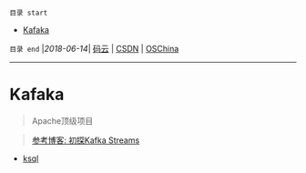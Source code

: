 `目录 start`
 
- [Kafaka](#kafaka)

`目录 end` |_2018-06-14_| [码云](https://gitee.com/kcp1104) | [CSDN](http://blog.csdn.net/kcp606) | [OSChina](https://my.oschina.net/kcp1104)
****************************************
# Kafaka
> Apache顶级项目

> [参考博客: 初探Kafka Streams](http://ifeve.com/%e5%88%9d%e6%8e%a2kafka-streams/)

- [ksql](https://github.com/confluentinc/ksql)
